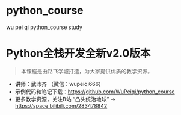 
# python_course
wu pei qi python_course study

# Python全栈开发全新v2.0版本

> 本课程是由路飞学城打造，为大家提供优质的教学资源。

- 讲师：武沛齐 （微信：wupeiqi666）
- 示例代码和笔记下载：https://github.com/WuPeiqi/python_course
- 更多教学资源，关注B站 “凸头统治地球” -> https://space.bilibili.com/283478842

